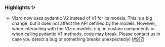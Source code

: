 <!--
A new scriv changelog fragment.

Uncomment the section that is right (remove the HTML comment wrapper).
-->


### Highlights ✨

- Vizro now uses pydantic V2 instead of V1 for its models. This is a big change, but it does not affect the API defined by the models.
However, when interacting with the VIzro models, e.g. in custom components or when calling pydantic V1 methods, code may break.
Please contact us in case you detect a bug or something breaks unexpectedly! ([#917](https://github.com/mckinsey/vizro/pull/917))


<!--
### Removed

- A bullet item for the Removed category with a link to the relevant PR at the end of your entry, e.g. Enable feature XXX. ([#1](https://github.com/mckinsey/vizro/pull/1))

-->
<!--
### Added

- A bullet item for the Added category with a link to the relevant PR at the end of your entry, e.g. Enable feature XXX. ([#1](https://github.com/mckinsey/vizro/pull/1))

-->

<!-- ### Changed

- Moved from pydantic V1 to V2. This is a big change, but should not affect anything user-facing. Please contact us in case of bug! ([#917](https://github.com/mckinsey/vizro/pull/917)) -->


<!--
### Deprecated

- A bullet item for the Deprecated category with a link to the relevant PR at the end of your entry, e.g. Enable feature XXX. ([#1](https://github.com/mckinsey/vizro/pull/1))

-->
<!--
### Fixed

- A bullet item for the Fixed category with a link to the relevant PR at the end of your entry, e.g. Enable feature XXX. ([#1](https://github.com/mckinsey/vizro/pull/1))

-->
<!--
### Security

- A bullet item for the Security category with a link to the relevant PR at the end of your entry, e.g. Enable feature XXX. ([#1](https://github.com/mckinsey/vizro/pull/1))

-->
